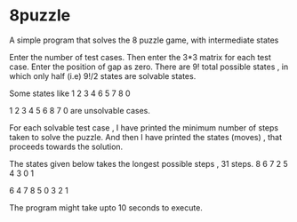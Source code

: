 # 8puzzle
A simple program that solves the 8 puzzle game, with intermediate states

Enter the number of test cases.
Then enter the 3*3 matrix for each test case.
Enter the position of gap as zero.
There are 9! total possible states , in which only half (i.e) 9!/2 
states are solvable states.

Some states like 
1 2 3
4 6 5
7 8 0

1 2 3
4 5 6
8 7 0 
are unsolvable cases.

For each solvable test case , I have printed the minimum number of steps
taken to solve the puzzle.
And then I have printed the states (moves) , that proceeds towards 
the solution.

The states given below takes the longest possible steps , 31 steps.
8 6 7
2 5 4
3 0 1
 
6 4 7
8 5 0
3 2 1

The program might take upto 10 seconds to execute.

